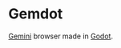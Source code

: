 # Gemdot

[Gemini](https://geminiprotocol.net/) browser made in [Godot](https://godotengine.org/).


